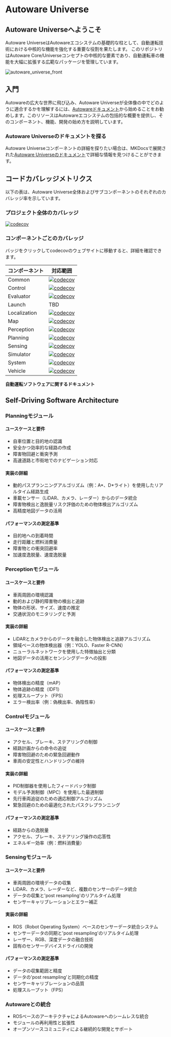 # Autoware Universe

## Autoware Universeへようこそ

Autoware UniverseはAutowareエコシステムの基礎的な柱として、自動運転技術における中核的な機能を強化する重要な役割を果たします。
このリポジトリはAutoware Core/Universeコンセプトの中核的な要素であり、自動運転車の機能を大幅に拡張する広範なパッケージを管理しています。

![autoware_universe_front](docs/assets/images/autoware_universe_front.png)

## 入門

Autowareの広大な世界に飛び込み、Autoware Universeが全体像の中でどのように適合するかを理解するには、[Autowareドキュメント](https://autowarefoundation.github.io/autoware-documentation/)から始めることをお勧めします。このリソースはAutowareエコシステムの包括的な概要を提供し、そのコンポーネント、機能、開発の始め方を説明しています。

### Autoware Universeのドキュメントを探る

Autoware Universeコンポーネントの詳細を探りたい場合は、MKDocsで展開された[Autoware Universeのドキュメント](https://autowarefoundation.github.io/autoware.universe/)で詳細な情報を見つけることができます。

## コードカバレッジメトリクス

以下の表は、Autoware Universe全体およびサブコンポーネントのそれぞれのカバレッジ率を示しています。

### プロジェクト全体のカバレッジ

[![codecov](https://codecov.io/github/autowarefoundation/autoware.universe/graph/badge.svg?token=KQP68YQ65D)](https://codecov.io/github/autowarefoundation/autoware.universe)

### コンポーネントごとのカバレッジ

バッジをクリックしてcodecovのウェブサイトに移動すると、詳細を確認できます。

| コンポーネント | 対応範囲                                                                                                                                                                                                                                                                                                        |
| -------------- | --------------------------------------------------------------------------------------------------------------------------------------------------------------------------------------------------------------------------------------------------------------------------------------------------------------- |
| Common         | [![codecov](https://img.shields.io/badge/dynamic/json?url=https://codecov.io/api/v2/github/autowarefoundation/repos/autoware.universe/components&label=Common%20Packages&query=$.[0].coverage)](https://app.codecov.io/gh/autowarefoundation/autoware.universe?components%5B0%5D=Common%20Packages)             |
| Control        | [![codecov](https://img.shields.io/badge/dynamic/json?url=https://codecov.io/api/v2/github/autowarefoundation/repos/autoware.universe/components&label=Control%20Packages&query=$.[1].coverage)](https://app.codecov.io/gh/autowarefoundation/autoware.universe?components%5B0%5D=Control%20Packages)           |
| Evaluator      | [![codecov](https://img.shields.io/badge/dynamic/json?url=https://codecov.io/api/v2/github/autowarefoundation/repos/autoware.universe/components&label=Evaluator%20Packages&query=$.[2].coverage)](https://app.codecov.io/gh/autowarefoundation/autoware.universe?components%5B0%5D=Evaluator%20Packages)       |
| Launch         | TBD                                                                                                                                                                                                                                                                                                             |
| Localization   | [![codecov](https://img.shields.io/badge/dynamic/json?url=https://codecov.io/api/v2/github/autowarefoundation/repos/autoware.universe/components&label=Localization%20Packages&query=$.[4].coverage)](https://app.codecov.io/gh/autowarefoundation/autoware.universe?components%5B0%5D=Localization%20Packages) |
| Map            | [![codecov](https://img.shields.io/badge/dynamic/json?url=https://codecov.io/api/v2/github/autowarefoundation/repos/autoware.universe/components&label=Map%20Packages&query=$.[5].coverage)](https://app.codecov.io/gh/autowarefoundation/autoware.universe?components%5B0%5D=Map%20Packages)                   |
| Perception     | [![codecov](https://img.shields.io/badge/dynamic/json?url=https://codecov.io/api/v2/github/autowarefoundation/repos/autoware.universe/components&label=Perception%20Packages&query=$.[6].coverage)](https://app.codecov.io/gh/autowarefoundation/autoware.universe?components%5B0%5D=Perception%20Packages)     |
| Planning       | [![codecov](https://img.shields.io/badge/dynamic/json?url=https://codecov.io/api/v2/github/autowarefoundation/repos/autoware.universe/components&label=Planning%20Packages&query=$.[7].coverage)](https://app.codecov.io/gh/autowarefoundation/autoware.universe?components%5B0%5D=Planning%20Packages)         |
| Sensing        | [![codecov](https://img.shields.io/badge/dynamic/json?url=https://codecov.io/api/v2/github/autowarefoundation/repos/autoware.universe/components&label=Sensing%20Packages&query=$.[8].coverage)](https://app.codecov.io/gh/autowarefoundation/autoware.universe?components%5B0%5D=Sensing%20Packages)           |
| Simulator      | [![codecov](https://img.shields.io/badge/dynamic/json?url=https://codecov.io/api/v2/github/autowarefoundation/repos/autoware.universe/components&label=Simulator%20Packages&query=$.[9].coverage)](https://app.codecov.io/gh/autowarefoundation/autoware.universe?components%5B0%5D=Simulator%20Packages)       |
| System         | [![codecov](https://img.shields.io/badge/dynamic/json?url=https://codecov.io/api/v2/github/autowarefoundation/repos/autoware.universe/components&label=System%20Packages&query=$.[10].coverage)](https://app.codecov.io/gh/autowarefoundation/autoware.universe?components%5B0%5D=System%20Packages)            |
| Vehicle        | [![codecov](https://img.shields.io/badge/dynamic/json?url=https://codecov.io/api/v2/github/autowarefoundation/repos/autoware.universe/components&label=Vehicle%20Packages&query=$.[11].coverage)](https://app.codecov.io/gh/autowarefoundation/autoware.universe?components%5B0%5D=Vehicle%20Packages)          |

**自動運転ソフトウェアに関するドキュメント**

## Self-Driving Software Architecture

### Planningモジュール

#### ユースケースと要件

- 自車位置と目的地の認識
- 安全かつ効率的な経路の作成
- 障害物回避と衝突予測
- 高速道路と市街地でのナビゲーション対応

#### 実装の詳細

- 動的パスプランニングアルゴリズム（例：A*、D*ライト）を使用したリアルタイム経路生成
- 車載センサー（LiDAR、カメラ、レーダー）からのデータ統合
- 障害物検出と逸脱量リスク評価のための物体検出アルゴリズム
- 高精度地図データの活用

#### パフォーマンスの測定基準

- 目的地への到着時間
- 走行距離と燃料消費量
- 障害物との衝突回避率
- 加速度逸脱量、速度逸脱量

### Perceptionモジュール

#### ユースケースと要件

- 車両周囲の環境認識
- 動的および静的障害物の検出と追跡
- 物体の形状、サイズ、速度の推定
- 交通状況のモニタリングと予測

#### 実装の詳細

- LiDARとカメラからのデータを融合した物体検出と追跡アルゴリズム
- 領域ベースの物体検出器（例：YOLO、Faster R-CNN）
- ニューラルネットワークを使用した特徴抽出と分類
- 地図データの活用とセンシングデータへの投影

#### パフォーマンスの測定基準

- 物体検出の精度（mAP）
- 物体追跡の精度（IDF1）
- 処理スループット（FPS）
- エラー検出率（例：偽検出率、偽陰性率）

### Controlモジュール

#### ユースケースと要件

- アクセル、ブレーキ、ステアリングの制御
- 経路計画からの命令の追従
- 障害物回避のための緊急回避動作
- 車両の安定性とハンドリングの維持

#### 実装の詳細

- PID制御器を使用したフィードバック制御
- モデル予測制御（MPC）を使用した最適制御
- 先行車両追従のための適応制御アルゴリズム
- 緊急回避のための最適化されたパスクレプランニング

#### パフォーマンスの測定基準

- 経路からの逸脱量
- アクセル、ブレーキ、ステアリング操作の応答性
- エネルギー効率（例：燃料消費量）

### Sensingモジュール

#### ユースケースと要件

- 車両周囲の環境データの収集
- LiDAR、カメラ、レーダーなど、複数のセンサーのデータ統合
- データの収集と'post resampling'のリアルタイム処理
- センサーキャリブレーションとエラー補正

#### 実装の詳細

- ROS（Robot Operating System）ベースのセンサーデータ統合システム
- センサーデータの同期と'post resampling'のリアルタイム処理
- レーザー、RGB、深度データの融合技術
- 固有のセンサーデバイスドライバの開発

#### パフォーマンスの測定基準

- データの収集範囲と精度
- データの'post resampling'と同期化の精度
- センサーキャリブレーションの品質
- 処理スループット（FPS）

### Autowareとの統合

- ROSベースのアーキテクチャによるAutowareへのシームレスな統合
- モジュールの再利用性と拡張性
- オープンソースコミュニティによる継続的な開発とサポート
